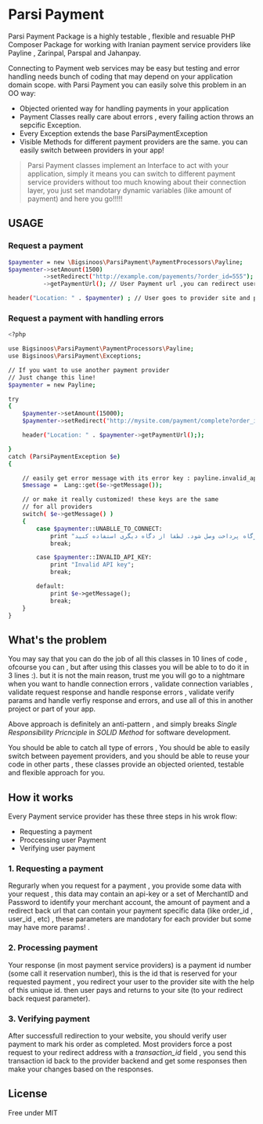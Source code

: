 Parsi Payment 
=========

Parsi Payment Package is a highly testable , flexible and resuable PHP Composer Package for working with Iranian payment service providers like Payline , Zarinpal, Parspal and Jahanpay.

Connecting to Payment web services may be easy but testing and error handling needs bunch of coding that may depend on your application domain scope. with Parsi Payment you can easily solve this problem in an OO way:

  - Objected oriented way for handling payments in your application
  - Payment Classes really care about errors , every failing action throws an sepcific Exception.
  - Every Exception extends the base ParsiPaymentException
  - Visible Methods for different payment providers are the same. you can easily switch between providers in your app! 

> Parsi Payment classes implement an Interface to act with your application, simply it means you can switch to different payment service providers without too much knowing about their connection layer, you just set mandotary dynamic variables (like amount of payment) and here you go!!!!!


USAGE
--------------
### Request a payment

```sh
$paymenter = new \Bigsinoos\ParsiPayment\PaymentProcessors\Payline;
$paymenter->setAmount(1500)
          ->setRedirect("http://example.com/payements/?order_id=555");
          ->getPaymentUrl(); // User Payment url ,you can redirect user to this url 

header("Location: " . $paymenter) ; // User goes to provider site and pays
```
### Request a payment with handling errors

```sh
<?php

use Bigsinoos\ParsiPayment\PaymentProcessors\Payline;
use Bigsinoos\ParsiPayment\Exceptions;

// If you want to use another payment provider 
// Just change this line! 
$paymenter = new Payline;

try
{
	$paymenter->setAmount(15000);
	$paymenter->setRedirect("http://mysite.com/payment/complete?order_id=255");

	header("Location: " . $paymenter->getPaymentUrl(););

}
catch (ParsiPaymentException $e)
{

	// easily get error message with its error key : payline.invalid_api
	$message =  Lang::get($e->getMessage());

	// or make it really customized! these keys are the same
	// for all providers
	switch( $e->getMessage() )
	{
		case $paymenter::UNABLLE_TO_CONNECT:
			print "متاسفانه سیستم نمیتواند به درگاه پرداخت وصل شود. لطفا از دگاه دیگری استفاده کنید";
			break;

		case $paymenter::INVALID_API_KEY:
			print "Invalid API key";
			break;

		default:
			print $e->getMessage();
			break;
	}
}

```
What's the problem
------------------
You may say that you can do the job of all this classes in 10 lines of code , ofcourse you can , but after using this classes you will be able to to do it in 3 lines :). but it is not the main reason, trust me you will go to a nightmare when you want to handle connection errors , validate connection variables , validate request response and handle response errors , validate verify params and handle verfiy response and errors, and use all of this in another project or part of your app. 

Above approach is definitely an anti-pattern , and simply breaks *Single Responsibility Pricnciple*  in *SOLID Method* for software development.

You should be able to catch all type of errors , You should be able to easily switch between payement providers, and you should be able to reuse your code in other parts , these classes provide an objected oriented, testable and flexible approach for you.

How it works
------------
Every Payment service provider has these three steps in his wrok flow:

 - Requesting a payment
 - Proccessing user Payment
 - Verifying user payment

### 1. Requesting a payment 
Regurarly when you request for a payment , you provide some data with your request , this data may contain an api-key or a set of MerchantID and Password to identify your merchant account, the amount of payment and a redirect back url that can contain your payment specific data (like order_id , user_id , etc) , these parameters are mandotary for each provider but some may have more params! .

### 2. Processing payment
Your response (in most payment service providers) is a payment id number (some call it reservation number), this is the id that is reserved for your requested payment , you redirect your user to the provider site with the help of this unique id. then user pays and returns to your site (to your redirect back request parameter). 

### 3. Verifying payment
After successfull redirection to your website, you should verify user payment to mark his order as  completed. Most providers force a post request to your redirect address with a *transaction_id* field , you send this transaction id back to the provider backend and get some responses then make your changes based on the responses.


License
----

Free under MIT
